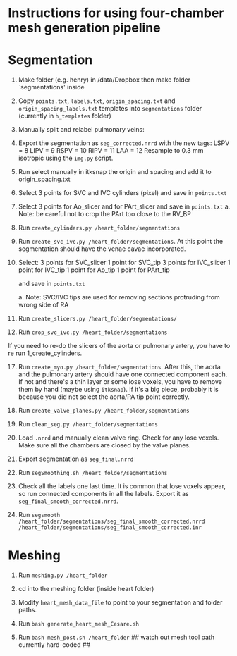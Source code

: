 Instructions for using four-chamber mesh generation pipeline
=========================================================================================================

Segmentation
=========================================================================================================
1) Make folder (e.g. henry) in /data/Dropbox then make folder `segmentations' inside
2) Copy `points.txt`, `labels.txt`, `origin_spacing.txt` and `origin_spacing_labels.txt` templates into `segmentations` folder (currently in `h_templates` folder)
5) Manually split and relabel pulmonary veins:
6) Export the segmentation as `seg_corrected.nrrd` with the new tags:
        LSPV = 8
        LIPV = 9
        RSPV = 10
        RIPV = 11
        LAA = 12
 Resample to 0.3 mm isotropic using the `img.py` script.

7) Run select manually in itksnap the origin and spacing and add it to origin_spacing.txt

9) Select 3 points for SVC and IVC cylinders (pixel) and save in `points.txt`
10) Select 3 points for Ao_slicer and for PArt_slicer and save in `points.txt`
    a. Note: be careful not to crop the PArt too close to the RV_BP
11) Run `create_cylinders.py /heart_folder/segmentations`

12) Run `create_svc_ivc.py /heart_folder/segmentations`. At this point the segmentation should have the venae cavae incorporated.

13) Select:
    3 points for SVC_slicer 
    1 point for SVC_tip
    3 points for IVC_slicer
    1 point for IVC_tip
    1 point for Ao_tip
    1 point for PArt_tip

    and save in `points.txt`
    
    a. Note: SVC/IVC tips are used for removing sections protruding from wrong side of RA

14) Run `create_slicers.py /heart_folder/segmentations/` 
16) Run `crop_svc_ivc.py /heart_folder/segmentations`

If you need to re-do the slicers of the aorta or pulmonary artery, you have to re run 1_create_cylinders.

17) Run `create_myo.py /heart_folder/segmentations`. After this, the aorta and the pulmonary artery should have one connected component each. If not and there's a thin layer or some lose voxels, you have to remove them by hand (maybe using `itksnap`). If it's a big piece, probably it is because you did not select the aorta/PA tip point correctly.

19) Run `create_valve_planes.py /heart_folder/segmentations`

20) Run `clean_seg.py /heart_folder/segmentations`

21) Load `.nrrd` and manually clean valve ring. Check for any lose voxels. Make sure all the chambers are closed by the valve planes.
22) Export segmentation as `seg_final.nrrd`

23) Run `segSmoothing.sh /heart_folder/segmentations`

23) Check all the labels one last time. It is common that lose voxels appear, so run connected components in all the labels. Export it as `seg_final_smooth_corrected.nrrd`.
24) Run `segsmooth /heart_folder/segmentations/seg_final_smooth_corrected.nrrd /heart_folder/segmentations/seg_final_smooth_corrected.inr`

Meshing
=========================================================================================================
1) Run `meshing.py /heart_folder`

2) cd into the meshing folder (inside heart folder)
2) Modify `heart_mesh_data_file` to point to your segmentation and folder paths.
3) Run `bash generate_heart_mesh_Cesare.sh`

4) Run `bash mesh_post.sh /heart_folder` ## watch out mesh tool path currently hard-coded ##














